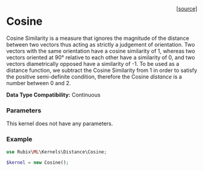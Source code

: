 <span style="float:right;"><a href="https://github.com/RubixML/RubixML/blob/master/src/Kernels/Distance/Cosine.php">[source]</a></span>

# Cosine
Cosine Similarity is a measure that ignores the magnitude of the distance between two vectors thus acting as strictly a judgement of orientation. Two vectors with the same orientation have a cosine similarity of 1, whereas two vectors oriented at 90° relative to each other have a similarity of 0, and two vectors diametrically opposed have a similarity of -1. To be used as a distance function, we subtract the Cosine Similarity from 1 in order to satisfy the positive semi-definite condition, therefore the Cosine *distance* is a number between 0 and 2.

**Data Type Compatibility:** Continuous

### Parameters
This kernel does not have any parameters.

### Example
```php
use Rubix\ML\Kernels\Distance\Cosine;

$kernel = new Cosine();
```
